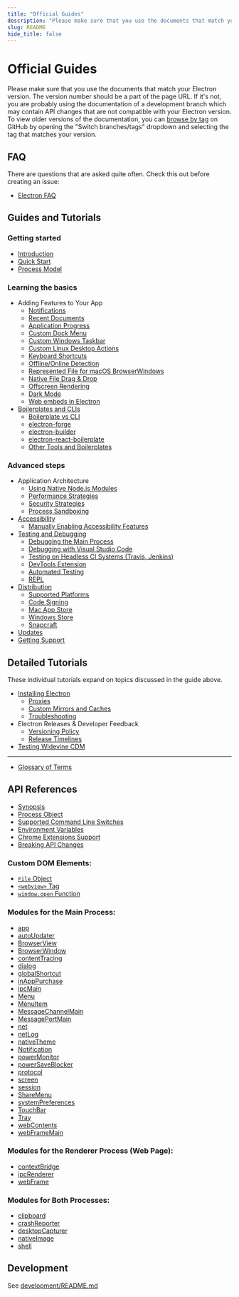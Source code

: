 ```yaml
---
title: "Official Guides"
description: "Please make sure that you use the documents that match your Electron version. The version number should be a part of the page URL. If it's not, you are probably using the documentation of a development branch which may contain API changes that are not compatible with your Electron version. To view older versions of the documentation, you can browse by tag on GitHub by opening the \"Switch branches/tags\" dropdown and selecting the tag that matches your version."
slug: README
hide_title: false
---
```


# Official Guides

Please make sure that you use the documents that match your Electron version.
The version number should be a part of the page URL. If it's not, you are
probably using the documentation of a development branch which may contain API
changes that are not compatible with your Electron version. To view older
versions of the documentation, you can
[browse by tag](https://github.com/electron/electron/tree/v1.4.0)
on GitHub by opening the "Switch branches/tags" dropdown and selecting the tag
that matches your version.

## FAQ

There are questions that are asked quite often. Check this out before creating
an issue:

* [Electron FAQ](latest/faq.md)

## Guides and Tutorials

### Getting started

* [Introduction](latest/tutorial/introduction.md)
* [Quick Start](latest/tutorial/quick-start.md)
* [Process Model](latest/tutorial/process-model.md)

### Learning the basics

* Adding Features to Your App
  * [Notifications](latest/tutorial/notifications.md)
  * [Recent Documents](latest/tutorial/recent-documents.md)
  * [Application Progress](latest/tutorial/progress-bar.md)
  * [Custom Dock Menu](latest/tutorial/macos-dock.md)
  * [Custom Windows Taskbar](latest/tutorial/windows-taskbar.md)
  * [Custom Linux Desktop Actions](latest/tutorial/linux-desktop-actions.md)
  * [Keyboard Shortcuts](latest/tutorial/keyboard-shortcuts.md)
  * [Offline/Online Detection](latest/tutorial/online-offline-events.md)
  * [Represented File for macOS BrowserWindows](latest/tutorial/represented-file.md)
  * [Native File Drag & Drop](latest/tutorial/native-file-drag-drop.md)
  * [Offscreen Rendering](latest/tutorial/offscreen-rendering.md)
  * [Dark Mode](latest/tutorial/dark-mode.md)
  * [Web embeds in Electron](latest/tutorial/web-embeds.md)
* [Boilerplates and CLIs](latest/tutorial/boilerplates-and-clis.md)
  * [Boilerplate vs CLI](latest/tutorial/boilerplates-and-clis.md#boilerplate-vs-cli)
  * [electron-forge](latest/tutorial/boilerplates-and-clis.md#electron-forge)
  * [electron-builder](latest/tutorial/boilerplates-and-clis.md#electron-builder)
  * [electron-react-boilerplate](latest/tutorial/boilerplates-and-clis.md#electron-react-boilerplate)
  * [Other Tools and Boilerplates](latest/tutorial/boilerplates-and-clis.md#other-tools-and-boilerplates)

### Advanced steps

* Application Architecture
  * [Using Native Node.js Modules](latest/tutorial/using-native-node-modules.md)
  * [Performance Strategies](latest/tutorial/performance.md)
  * [Security Strategies](latest/tutorial/security.md)
  * [Process Sandboxing](latest/tutorial/sandbox.md)
* [Accessibility](latest/tutorial/accessibility.md)
  * [Manually Enabling Accessibility Features](latest/tutorial/accessibility.md#manually-enabling-accessibility-features)
* [Testing and Debugging](latest/tutorial/application-debugging.md)
  * [Debugging the Main Process](latest/tutorial/debugging-main-process.md)
  * [Debugging with Visual Studio Code](latest/tutorial/debugging-vscode.md)
  * [Testing on Headless CI Systems (Travis, Jenkins)](latest/tutorial/testing-on-headless-ci.md)
  * [DevTools Extension](latest/tutorial/devtools-extension.md)
  * [Automated Testing](latest/tutorial/automated-testing.md)
  * [REPL](latest/tutorial/repl.md)
* [Distribution](latest/tutorial/application-distribution.md)
  * [Supported Platforms](latest/tutorial/support.md#supported-platforms)
  * [Code Signing](latest/tutorial/code-signing.md)
  * [Mac App Store](latest/tutorial/mac-app-store-submission-guide.md)
  * [Windows Store](latest/tutorial/windows-store-guide.md)
  * [Snapcraft](latest/tutorial/snapcraft.md)
* [Updates](latest/tutorial/updates.md)
* [Getting Support](latest/tutorial/support.md)

## Detailed Tutorials

These individual tutorials expand on topics discussed in the guide above.

* [Installing Electron](latest/tutorial/installation.md)
  * [Proxies](latest/tutorial/installation.md#proxies)
  * [Custom Mirrors and Caches](latest/tutorial/installation.md#custom-mirrors-and-caches)
  * [Troubleshooting](latest/tutorial/installation.md#troubleshooting)
* Electron Releases & Developer Feedback
  * [Versioning Policy](latest/tutorial/electron-versioning.md)
  * [Release Timelines](latest/tutorial/electron-timelines.md)
* [Testing Widevine CDM](latest/tutorial/testing-widevine-cdm.md)

---

* [Glossary of Terms](latest/glossary.md)

## API References

* [Synopsis](latest/api/synopsis.md)
* [Process Object](latest/api/process.md)
* [Supported Command Line Switches](latest/api/command-line-switches.md)
* [Environment Variables](latest/api/environment-variables.md)
* [Chrome Extensions Support](latest/api/extensions.md)
* [Breaking API Changes](latest/breaking-changes.md)

### Custom DOM Elements:

* [`File` Object](latest/api/file-object.md)
* [`<webview>` Tag](latest/api/webview-tag.md)
* [`window.open` Function](latest/api/window-open.md)

### Modules for the Main Process:

* [app](latest/api/app.md)
* [autoUpdater](latest/api/auto-updater.md)
* [BrowserView](latest/api/browser-view.md)
* [BrowserWindow](latest/api/browser-window.md)
* [contentTracing](latest/api/content-tracing.md)
* [dialog](latest/api/dialog.md)
* [globalShortcut](latest/api/global-shortcut.md)
* [inAppPurchase](latest/api/in-app-purchase.md)
* [ipcMain](latest/api/ipc-main.md)
* [Menu](latest/api/menu.md)
* [MenuItem](latest/api/menu-item.md)
* [MessageChannelMain](latest/api/message-channel-main.md)
* [MessagePortMain](latest/api/message-port-main.md)
* [net](latest/api/net.md)
* [netLog](latest/api/net-log.md)
* [nativeTheme](latest/api/native-theme.md)
* [Notification](latest/api/notification.md)
* [powerMonitor](latest/api/power-monitor.md)
* [powerSaveBlocker](latest/api/power-save-blocker.md)
* [protocol](latest/api/protocol.md)
* [screen](latest/api/screen.md)
* [session](latest/api/session.md)
* [ShareMenu](latest/api/share-menu.md)
* [systemPreferences](latest/api/system-preferences.md)
* [TouchBar](latest/api/touch-bar.md)
* [Tray](latest/tutorial/tray.md)
* [webContents](latest/api/web-contents.md)
* [webFrameMain](latest/api/web-frame-main.md)

### Modules for the Renderer Process (Web Page):

* [contextBridge](latest/api/context-bridge.md)
* [ipcRenderer](latest/api/ipc-renderer.md)
* [webFrame](latest/api/web-frame.md)

### Modules for Both Processes:

* [clipboard](latest/api/clipboard.md)
* [crashReporter](latest/api/crash-reporter.md)
* [desktopCapturer](latest/api/desktop-capturer.md)
* [nativeImage](latest/api/native-image.md)
* [shell](latest/api/shell.md)

## Development

See [development/README.md](latest/development/README.md)
